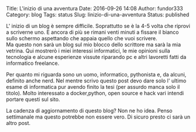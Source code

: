 Title: L'inizio di una avventura
Date: 2016-09-26 14:08
Author: fundor333
Category: blog
Tags: status
Slug: linizio-di-una-avventura
Status: published

L' inizio di un blog è sempre difficile. Soprattutto se è la 4-5 volta
che riprovi a scriverne uno. E ancora di più se rimani venti minuti a
fissare il bianco sullo schermo aspettando che appaia quello che vuoi
scrivere.<!--more-->\
Ma questo non sarà un blog sul mio blocco dello scrittore ma sarà la mia
vetrina. Qui mostrerò i miei interessi informatici, le mie opinioni
sulla tecnologia e alcune esperienze vissute riparando pc e altri
lavoretti fatti da informatico freelance.

Per quanto mi riguarda sono un uomo, informatico, pythonista e, da
alcuni, definito anche nerd. Nel mentre scrivo questo post devo dare
solo l' ultimo esame di informatica pur avendo finito la tesi (per
assurdo manca solo il titolo). Molto interessato a docker,python, open
source e hack vari intendi portare questi sul sito.

La cadenza di aggiornamento di questo blog? Non ne ho idea. Penso
settimanale ma questo potrebbe non essere vero. Di sicuro presto ci sarà
un altro post.
